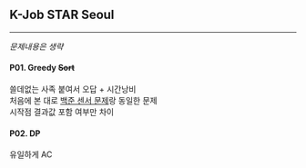 ## K-Job STAR Seoul
* * *
_문제내용은 생략_
#### P01. Greedy ~~Sort~~
쓸데없는 사족 붙여서 오답 + 시간낭비<br />
처음에 본 대로 [백준 센서 문제](https://www.acmicpc.net/problem/2212)랑 동일한 문제<br />
시작점 결과값 포함 여부만 차이
#### P02. DP
유일하게 AC
